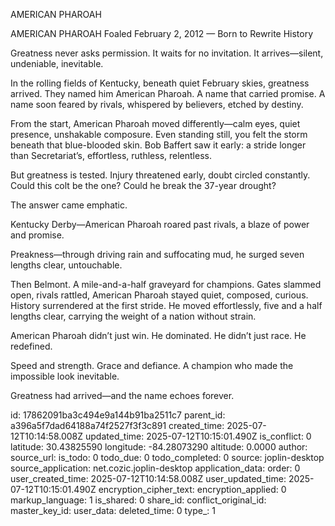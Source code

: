 AMERICAN PHAROAH

AMERICAN PHAROAH
Foaled February 2, 2012 — Born to Rewrite History

Greatness never asks permission. It waits for no invitation. It arrives—silent, undeniable, inevitable.

In the rolling fields of Kentucky, beneath quiet February skies, greatness arrived. They named him American Pharoah. A name that carried promise. A name soon feared by rivals, whispered by believers, etched by destiny.

From the start, American Pharoah moved differently—calm eyes, quiet presence, unshakable composure. Even standing still, you felt the storm beneath that blue-blooded skin. Bob Baffert saw it early: a stride longer than Secretariat’s, effortless, ruthless, relentless.

But greatness is tested. Injury threatened early, doubt circled constantly. Could this colt be the one? Could he break the 37-year drought?

The answer came emphatic.

Kentucky Derby—American Pharoah roared past rivals, a blaze of power and promise.

Preakness—through driving rain and suffocating mud, he surged seven lengths clear, untouchable.

Then Belmont. A mile-and-a-half graveyard for champions. Gates slammed open, rivals rattled, American Pharoah stayed quiet, composed, curious. History surrendered at the first stride. He moved effortlessly, five and a half lengths clear, carrying the weight of a nation without strain.

American Pharoah didn’t just win. He dominated. He didn’t just race. He redefined.

Speed and strength. Grace and defiance. A champion who made the impossible look inevitable.

Greatness had arrived—and the name echoes forever.

id: 17862091ba3c494e9a144b91ba2511c7
parent_id: a396a5f7dad64188a74f2527f3f3c891
created_time: 2025-07-12T10:14:58.008Z
updated_time: 2025-07-12T10:15:01.490Z
is_conflict: 0
latitude: 30.43825590
longitude: -84.28073290
altitude: 0.0000
author: 
source_url: 
is_todo: 0
todo_due: 0
todo_completed: 0
source: joplin-desktop
source_application: net.cozic.joplin-desktop
application_data: 
order: 0
user_created_time: 2025-07-12T10:14:58.008Z
user_updated_time: 2025-07-12T10:15:01.490Z
encryption_cipher_text: 
encryption_applied: 0
markup_language: 1
is_shared: 0
share_id: 
conflict_original_id: 
master_key_id: 
user_data: 
deleted_time: 0
type_: 1